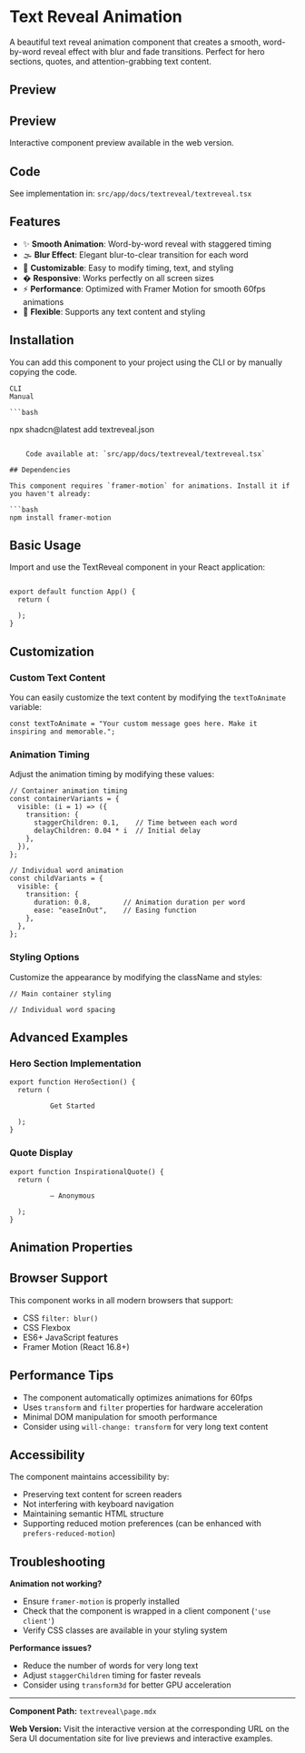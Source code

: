 # Text Reveal Animation 

A beautiful text reveal animation component that creates a smooth, word-by-word reveal effect with blur and fade transitions. Perfect for hero sections, quotes, and attention-grabbing text content.

## Preview

## Preview

Interactive component preview available in the web version.

## Code

See implementation in: `src/app/docs/textreveal/textreveal.tsx`

## Features

- ✨ **Smooth Animation**: Word-by-word reveal with staggered timing
- 🌫️ **Blur Effect**: Elegant blur-to-clear transition for each word
- 🎯 **Customizable**: Easy to modify timing, text, and styling
- � **Responsive**: Works perfectly on all screen sizes
- ⚡ **Performance**: Optimized with Framer Motion for smooth 60fps animations
- 🎨 **Flexible**: Supports any text content and styling

## Installation

You can add this component to your project using the CLI or by manually copying the code.

    CLI
    Manual

    ```bash
npx shadcn@latest add textreveal.json
```

    Code available at: `src/app/docs/textreveal/textreveal.tsx`

## Dependencies

This component requires `framer-motion` for animations. Install it if you haven't already:

```bash
npm install framer-motion
```

## Basic Usage

Import and use the TextReveal component in your React application:

```tsx

export default function App() {
  return (

  );
}
```

## Customization

### Custom Text Content

You can easily customize the text content by modifying the `textToAnimate` variable:

```tsx
const textToAnimate = "Your custom message goes here. Make it inspiring and memorable.";
```

### Animation Timing

Adjust the animation timing by modifying these values:

```tsx
// Container animation timing
const containerVariants = {
  visible: (i = 1) => ({
    transition: {
      staggerChildren: 0.1,    // Time between each word
      delayChildren: 0.04 * i  // Initial delay
    },
  }),
};

// Individual word animation
const childVariants = {
  visible: {
    transition: {
      duration: 0.8,        // Animation duration per word
      ease: "easeInOut",    // Easing function
    },
  },
};
```

### Styling Options

Customize the appearance by modifying the className and styles:

```tsx
// Main container styling

// Individual word spacing

```

## Advanced Examples

### Hero Section Implementation

```tsx
export function HeroSection() {
  return (

          Get Started

  );
}
```

### Quote Display

```tsx
export function InspirationalQuote() {
  return (

          — Anonymous

  );
}
```

## Animation Properties

## Browser Support

This component works in all modern browsers that support:
- CSS `filter: blur()`
- CSS Flexbox
- ES6+ JavaScript features
- Framer Motion (React 16.8+)

## Performance Tips

- The component automatically optimizes animations for 60fps
- Uses `transform` and `filter` properties for hardware acceleration
- Minimal DOM manipulation for smooth performance
- Consider using `will-change: transform` for very long text content

## Accessibility

The component maintains accessibility by:
- Preserving text content for screen readers
- Not interfering with keyboard navigation
- Maintaining semantic HTML structure
- Supporting reduced motion preferences (can be enhanced with `prefers-reduced-motion`)

## Troubleshooting

**Animation not working?**
- Ensure `framer-motion` is properly installed
- Check that the component is wrapped in a client component (`'use client'`)
- Verify CSS classes are available in your styling system

**Performance issues?**
- Reduce the number of words for very long text
- Adjust `staggerChildren` timing for faster reveals
- Consider using `transform3d` for better GPU acceleration

---

**Component Path:** `textreveal\page.mdx`

**Web Version:** Visit the interactive version at the corresponding URL on the Sera UI documentation site for live previews and interactive examples.
